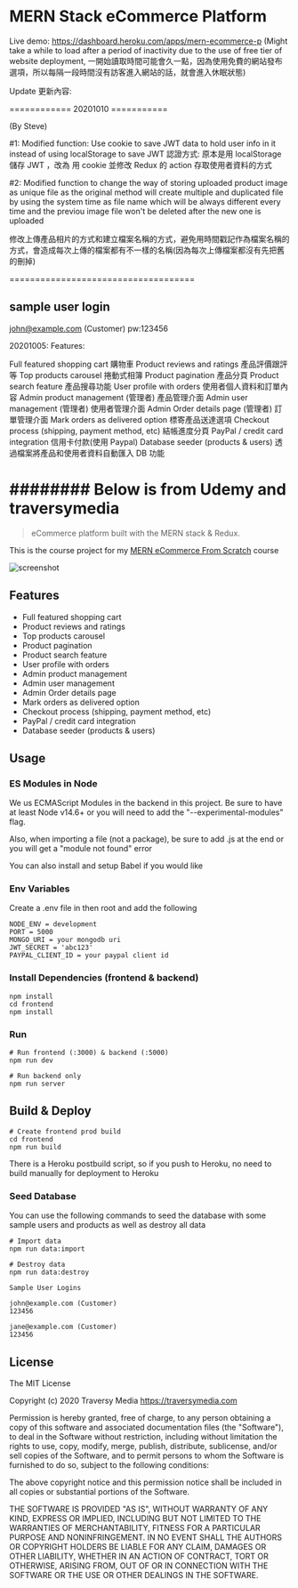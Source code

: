 # MERN Stack eCommerce Platform

Live demo: https://dashboard.heroku.com/apps/mern-ecommerce-p
(Might take a while to load after a period of inactivity due to the use of free tier of website deployment, 一開始讀取時間可能會久一點，因為使用免費的網站發布選項，所以每隔一段時間沒有訪客進入網站的話，就會進入休眠狀態)

Update 更新內容:

============ 20201010 ===========

(By Steve)

#1:
Modified function: Use cookie to save JWT data to hold user info in it instead of using localStorage to save JWT
認證方式: 原本是用 localStorage 儲存 JWT ，改為 用 cookie 並修改 Redux 的 action 存取使用者資料的方式

#2:
Modified function to change the way of storing uploaded product image as unique file as the original method will create multiple and duplicated file by using the system time as file name which will be always different every time and the previou image file won't be deleted after the new one is uploaded

修改上傳產品相片的方式和建立檔案名稱的方式，避免用時間戳記作為檔案名稱的方式，會造成每次上傳的檔案都有不一樣的名稱(因為每次上傳檔案都沒有先把舊的刪掉)

====================================

## sample user login

john@example.com (Customer)
pw:123456

20201005: Features:

Full featured shopping cart 購物車
Product reviews and ratings 產品評價跟評等
Top products carousel 捲動式相簿
Product pagination 產品分頁
Product search feature 產品搜尋功能
User profile with orders 使用者個人資料和訂單內容
Admin product management (管理者) 產品管理介面
Admin user management (管理者) 使用者管理介面
Admin Order details page (管理者) 訂單管理介面
Mark orders as delivered option 標寄產品送達選項
Checkout process (shipping, payment method, etc) 結帳進度分頁
PayPal / credit card integration 信用卡付款(使用 Paypal)
Database seeder (products & users) 透過檔案將產品和使用者資料自動匯入 DB 功能

# ######## Below is from Udemy and traversymedia

> eCommerce platform built with the MERN stack & Redux.

This is the course project for my [MERN eCommerce From Scratch](https://www.udemy.com/course/mern-ecommerce) course

![screenshot](https://github.com/bradtraversy/proshop_mern/blob/master/uploads/Screen%20Shot%202020-09-29%20at%205.50.52%20PM.png)

## Features

- Full featured shopping cart
- Product reviews and ratings
- Top products carousel
- Product pagination
- Product search feature
- User profile with orders
- Admin product management
- Admin user management
- Admin Order details page
- Mark orders as delivered option
- Checkout process (shipping, payment method, etc)
- PayPal / credit card integration
- Database seeder (products & users)

## Usage

### ES Modules in Node

We us ECMAScript Modules in the backend in this project. Be sure to have at least Node v14.6+ or you will need to add the "--experimental-modules" flag.

Also, when importing a file (not a package), be sure to add .js at the end or you will get a "module not found" error

You can also install and setup Babel if you would like

### Env Variables

Create a .env file in then root and add the following

```
NODE_ENV = development
PORT = 5000
MONGO_URI = your mongodb uri
JWT_SECRET = 'abc123'
PAYPAL_CLIENT_ID = your paypal client id
```

### Install Dependencies (frontend & backend)

```
npm install
cd frontend
npm install
```

### Run

```
# Run frontend (:3000) & backend (:5000)
npm run dev

# Run backend only
npm run server
```

## Build & Deploy

```
# Create frontend prod build
cd frontend
npm run build
```

There is a Heroku postbuild script, so if you push to Heroku, no need to build manually for deployment to Heroku

### Seed Database

You can use the following commands to seed the database with some sample users and products as well as destroy all data

```
# Import data
npm run data:import

# Destroy data
npm run data:destroy
```

```
Sample User Logins

john@example.com (Customer)
123456

jane@example.com (Customer)
123456
```

## License

The MIT License

Copyright (c) 2020 Traversy Media https://traversymedia.com

Permission is hereby granted, free of charge, to any person obtaining a copy
of this software and associated documentation files (the "Software"), to deal
in the Software without restriction, including without limitation the rights
to use, copy, modify, merge, publish, distribute, sublicense, and/or sell
copies of the Software, and to permit persons to whom the Software is
furnished to do so, subject to the following conditions:

The above copyright notice and this permission notice shall be included in
all copies or substantial portions of the Software.

THE SOFTWARE IS PROVIDED "AS IS", WITHOUT WARRANTY OF ANY KIND, EXPRESS OR
IMPLIED, INCLUDING BUT NOT LIMITED TO THE WARRANTIES OF MERCHANTABILITY,
FITNESS FOR A PARTICULAR PURPOSE AND NONINFRINGEMENT. IN NO EVENT SHALL THE
AUTHORS OR COPYRIGHT HOLDERS BE LIABLE FOR ANY CLAIM, DAMAGES OR OTHER
LIABILITY, WHETHER IN AN ACTION OF CONTRACT, TORT OR OTHERWISE, ARISING FROM,
OUT OF OR IN CONNECTION WITH THE SOFTWARE OR THE USE OR OTHER DEALINGS IN
THE SOFTWARE.
